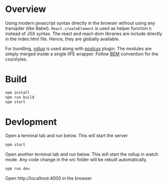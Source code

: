 # Overview

Using modern javascript syntax directly in the browser without using any transpiler (like Babel). `React.createElement` is used as helper function `h` instead of JSX syntax. The react and react-dom libraries are include directly in the index.html file. Hence, they are globally available.

For bundling, [rollup](https://rollupjs.org) is used along with [postcss](https://www.npmjs.com/package/rollup-plugin-postcss) plugin. The modules are simply merged inside a single IIFE wrapper. Follow [BEM](http://getbem.com/introduction/) convention for the css/styles.

# Build

```bash
npm install
npm run build
npm start
```

# Devlopment

Open a terminal tab and run below. This will start the server
```bash
npm start
```

Open another terminal tab and run below. This will start the rollup in watch mode. Any code change in the src folder will be rebuilt automatically.
```bash
npm run dev
```

Open http://localhost:4000 in the browser
